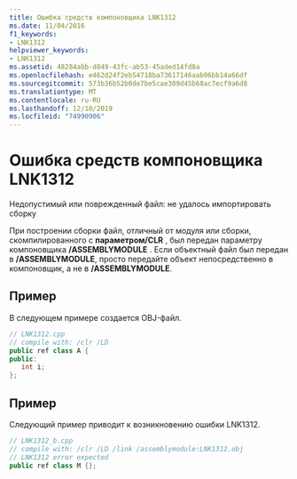 ```yaml
---
title: Ошибка средств компоновщика LNK1312
ms.date: 11/04/2016
f1_keywords:
- LNK1312
helpviewer_keywords:
- LNK1312
ms.assetid: 48284abb-d849-43fc-ab53-45aded14fd8a
ms.openlocfilehash: e462d24f2eb54718ba73617146aab96bb14a66df
ms.sourcegitcommit: 573b36b52b0de7be5cae309d45b68ac7ecf9a6d8
ms.translationtype: MT
ms.contentlocale: ru-RU
ms.lasthandoff: 12/10/2019
ms.locfileid: "74990906"
---
```

# <a name="linker-tools-error-lnk1312"></a>Ошибка средств компоновщика LNK1312

Недопустимый или поврежденный файл: не удалось импортировать сборку

При построении сборки файл, отличный от модуля или сборки, скомпилированного с **параметром/CLR** , был передан параметру компоновщика **/ASSEMBLYMODULE** .  Если объектный файл был передан в **/ASSEMBLYMODULE**, просто передайте объект непосредственно в компоновщик, а не в **/ASSEMBLYMODULE**.

## <a name="example"></a>Пример

В следующем примере создается OBJ-файл.

```cpp
// LNK1312.cpp
// compile with: /clr /LD
public ref class A {
public:
   int i;
};
```

## <a name="example"></a>Пример

Следующий пример приводит к возникновению ошибки LNK1312.

```cpp
// LNK1312_b.cpp
// compile with: /clr /LD /link /assemblymodule:LNK1312.obj
// LNK1312 error expected
public ref class M {};
```
